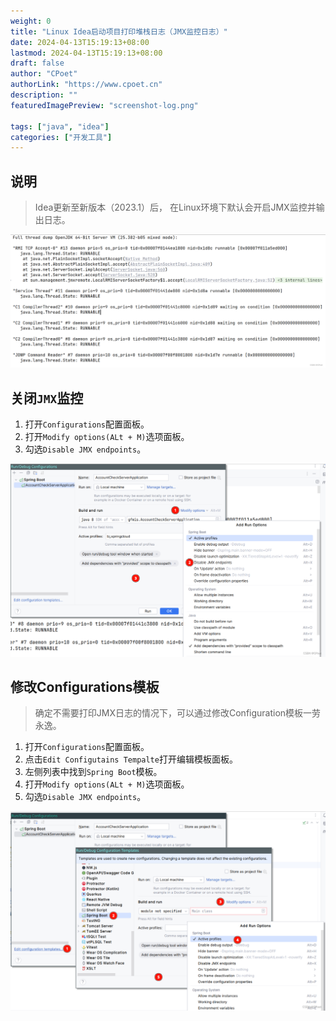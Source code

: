 ```yaml
---
weight: 0
title: "Linux Idea启动项目打印堆栈日志（JMX监控日志）"
date: 2024-04-13T15:19:13+08:00
lastmod: 2024-04-13T15:19:13+08:00
draft: false
author: "CPoet"
authorLink: "https://www.cpoet.cn"
description: ""
featuredImagePreview: "screenshot-log.png"

tags: ["java", "idea"]
categories: ["开发工具"]
---
```


## 说明

> Idea更新至新版本（2023.1）后， 在Linux环境下默认会开启JMX监控并输出日志。

![](./screenshot-log.png "日志输出截图")

## 关闭`JMX`监控

1. 打开`Configurations`配置面板。
2. 打开`Modify options(ALt + M)`选项面板。
3. 勾选`Disable JMX endpoints`。

![](./config01.png "配置示例")

## 修改Configurations模板

> 确定不需要打印JMX日志的情况下，可以通过修改Configuration模板一劳永逸。

1. 打开`Configurations`配置面板。
2. 点击`Edit Configutains Tempalte`打开编辑模板面板。
3. 左侧列表中找到`Spring Boot`模板。
4. 打开`Modify options(ALt + M)`选项面板。
5. 勾选`Disable JMX endpoints`。

![](./config02.png "模样配置示例")
